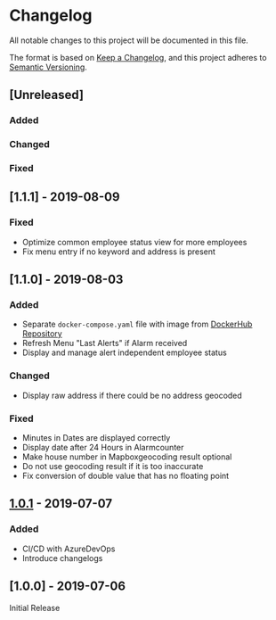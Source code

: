 # Changelog
All notable changes to this project will be documented in this file.

The format is based on [Keep a Changelog](https://keepachangelog.com/en/1.0.0/),
and this project adheres to [Semantic Versioning](https://semver.org/spec/v2.0.0.html).

## [Unreleased]
### Added
### Changed
### Fixed

## [1.1.1] - 2019-08-09
### Fixed
- Optimize common employee status view for more employees
- Fix menu entry if no keyword and address is present

## [1.1.0] - 2019-08-03
### Added
- Separate `docker-compose.yaml` file with image from [DockerHub Repository](https://hub.docker.com/r/denniskniep/alarmcontrol)
- Refresh Menu "Last Alerts" if Alarm received
- Display and manage alert independent employee status

### Changed
- Display raw address if there could be no address geocoded

### Fixed
- Minutes in Dates are displayed correctly 
- Display date after 24 Hours in Alarmcounter
- Make house number in Mapboxgeocoding result optional
- Do not use geocoding result if it is too inaccurate
- Fix conversion of double value that has no floating point

## [1.0.1](https://github.com/denniskniep/alarmcontrol/compare/v1.0.0-24...v1.0.1-30) - 2019-07-07
### Added
- CI/CD with AzureDevOps
- Introduce changelogs

## [1.0.0] - 2019-07-06
Initial Release